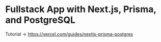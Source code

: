 # Fullstack App with Next.js, Prisma, and PostgreSQL

Tutorial -> https://vercel.com/guides/nextjs-prisma-postgres
